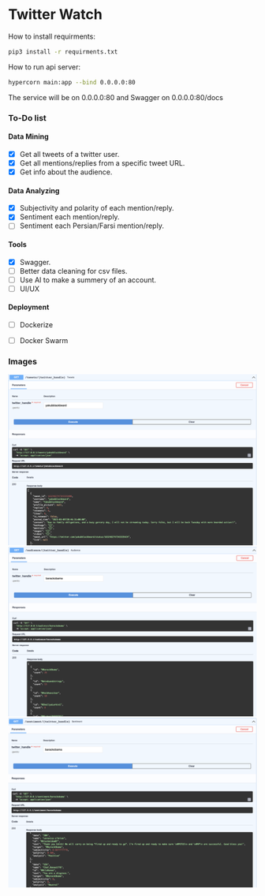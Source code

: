 # Twitter Watch


How to install requirments:

```bash
pip3 install -r requirments.txt
```


How to run api server:

```bash
hypercorn main:app --bind 0.0.0.0:80
```

The service will be on 0.0.0.0:80 and Swagger on 0.0.0.0:80/docs

### To-Do list
#### Data Mining

- [x] Get all tweets of a twitter user.
- [x] Get all mentions/replies from a specific tweet URL.
- [x] Get info about the audience.

#### Data Analyzing

- [x] Subjectivity and polarity of each mention/reply.
- [x] Sentiment each mention/reply.
- [ ] Sentiment each Persian/Farsi mention/reply.

#### Tools

- [x] Swagger.
- [ ] Better data cleaning for csv files.
- [ ] Use AI to make a summery of an account.
- [ ] UI/UX

#### Deployment

- [ ] Dockerize
- [ ] Docker Swarm


### Images
![My animated logo](assets/1.png)
![My animated logo](assets/2.png)
![My animated logo](assets/3.png)
